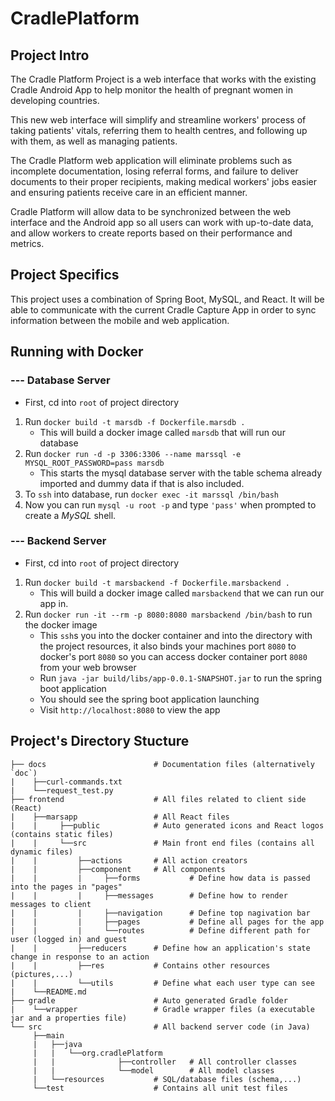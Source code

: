 # CradlePlatform
## Project Intro
The Cradle Platform Project is a web interface that works with the existing Cradle Android App
to help monitor the health of pregnant women in developing countries.

This new web interface will simplify and streamline workers' process of taking patients' vitals,
referring them to health centres, and following up with them, as well as managing patients.

The Cradle Platform web application will eliminate problems such as incomplete documentation,
losing referral forms, and failure to deliver documents to their proper recipients,
making medical workers' jobs easier and ensuring patients receive care in an efficient manner.

Cradle Platform will allow data to be synchronized between the web interface and the Android app
so all users can work with up-to-date data, and allow workers to create reports based on their
performance and metrics.

## Project Specifics
This project uses a combination of Spring Boot, MySQL, and React.
It will be able to communicate with the current Cradle Capture App in order to sync information between the mobile and web application. 

## Running with Docker

### --- Database Server
- First, cd into `root` of project directory
1. Run `docker build -t marsdb -f Dockerfile.marsdb .`
    - This will build a docker image called `marsdb` that will run our database
2. Run `docker run -d -p 3306:3306 --name marssql -e MYSQL_ROOT_PASSWORD=pass marsdb`
    - This starts the mysql database server with the table schema already imported and dummy data if that is also included.
3. To `ssh` into database, run `docker exec -it marssql /bin/bash`
4. Now you can run `mysql -u root -p` and type `'pass'` when prompted to create a *MySQL* shell.

### --- Backend Server
- First, cd into `root` of project directory
1. Run `docker build -t marsbackend -f Dockerfile.marsbackend .`
    - This will build a docker image called `marsbackend` that we can run our app in.
2. Run `docker run -it --rm -p 8080:8080 marsbackend /bin/bash` to run the docker image
    - This  `ssh`s you into the docker container and into the directory with the project resources, it also binds your machines port `8080` to docker's port `8080` so you can access docker container port `8080` from your web browser
    - Run `java -jar build/libs/app-0.0.1-SNAPSHOT.jar` to run the spring boot application
    - You should see the spring boot application launching
    - Visit `http://localhost:8080` to view the app
    
## Project's Directory Stucture
   
    ├── docs                        # Documentation files (alternatively `doc`)  
    |    ├──curl-commands.txt       
    |    └──request_test.py         
    ├── frontend                    # All files related to client side (React) 
    |    ├──marsapp                 # All React files
    |    |     ├──public            # Auto generated icons and React logos (contains static files)
    |    |     └──src               # Main front end files (contains all dynamic files)
    |    |         ├──actions       # All action creators
    |    |         ├──component     # All components
    |    |         |     ├──forms           # Define how data is passed into the pages in "pages"
    |    |         |     ├──messages        # Define how to render messages to client
    |    |         |     ├──navigation      # Define top nagivation bar
    |    |         |     ├──pages           # Define all pages for the app
    |    |         |     └──routes          # Define different path for user (logged in) and guest 
    |    |         ├──reducers      # Define how an application's state change in response to an action
    |    |         ├──res           # Contains other resources (pictures,...)
    |    |         └──utils         # Define what each user type can see
    |    └──README.md              
    ├── gradle                      # Auto generated Gradle folder
    |    └──wrapper                 # Gradle wrapper files (a executable jar and a properties file)
    └── src                         # All backend server code (in Java)
         ├──main                    
         |   ├──java                
         |   |   └──org.cradlePlatform
         |   |              ├──controller   # All controller classes
         |   |              └──model        # All model classes
         |   └──resources           # SQL/database files (schema,...)
         └──test                    # Contains all unit test files

